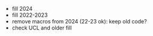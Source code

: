 
 - fill 2024
 - fill 2022-2023
 - remove macros from 2024 (22-23 ok): keep old code?
 - check UCL and older fill

